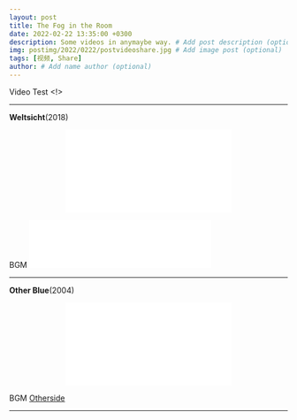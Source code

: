 ```yaml
---
layout: post
title: The Fog in the Room
date: 2022-02-22 13:35:00 +0300
description: Some videos in anymaybe way. # Add post description (optional)
img: postimg/2022/0222/postvideoshare.jpg # Add image post (optional)
tags: [视频, Share]
author: # Add name author (optional)
---
```


Video Test <!>

***

**Weltsicht**(2018)

<p class=” video “ style="text-align: center;"><iframe src="//amvnews.ru/index.php?go=Files&file=embed&id=9851" frameborder="0" allowfullscreen></iframe></p>

BGM <iframe frameborder="no" border="0" marginwidth="0" marginheight="0" width=330 height=86 src="//music.163.com/outchain/player?type=2&id=34528909&auto=0&height=66"></iframe>

***

**Other Blue**(2004)

<p class=” video “><p style="text-align: center;"><iframe src="//amvnews.ru/index.php?go=Files&file=embed&id=5452" frameborder="0" allowfullscreen></iframe></p></p> 

BGM [ Otherside ](https://music.163.com/#/song?id=1869708)
  


***